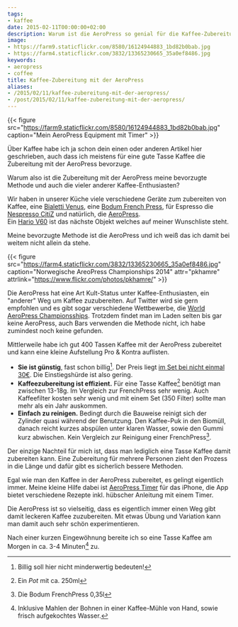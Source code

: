 ```yaml
---
tags:
- kaffee
date: 2015-02-11T00:00:00+02:00
description: Warum ist die AeroPress so genial für die Kaffee-Zubereitung geeignet?
image:
- https://farm9.staticflickr.com/8580/16124944883_1bd82b0bab.jpg
- https://farm4.staticflickr.com/3832/13365230665_35a0ef8486.jpg
keywords:
- aeropress
- coffee
title: Kaffee-Zubereitung mit der AeroPress
aliases:
- /2015/02/11/kaffee-zubereitung-mit-der-aeropress/
- /post/2015/02/11/kaffee-zubereitung-mit-der-aeropress/
---
```


{{< figure src="https://farm9.staticflickr.com/8580/16124944883_1bd82b0bab.jpg" caption="Mein AeroPress Equipment mit Timer" >}}

Über Kaffee habe ich ja schon dein einen oder anderen Artikel hier geschrieben, auch dass ich meistens für eine gute Tasse Kaffee die Zubereitung mit der AeroPress bevorzuge.

Warum also ist die Zubereitung mit der AeroPress meine bevorzugte Methode und auch die vieler anderer Kaffee-Enthusiasten?

Wir haben in unserer Küche viele verschiedene Geräte zum zubereiten von Kaffee, eine [Bialetti Venus](http://www.amazon.de/Bialetti-Tassen-Espressokocher-Induktion-Edelstahl/dp/B0009Q1DNS/ref=sr_1_1?tag=renblo07-21), eine [Bodum French Press](http://www.amazon.de/Bodum-BRAZIL-Kaffeebereiter-schwarz-35l/dp/B00264FVCA/ref=dp_ob_title_kitchen?tag=renblo07-21), für Espresso die [Nespresso CitiZ](http://www.amazon.de/DeLonghi-EN-266-BAE-Nespresso-Kapselmaschine/dp/B0090KFJBG/ref=sr_1_3?tag=renblo07-21) und natürlich, die [AeroPress](http://www.amazon.de/Aerobie-80R08-AeroPress-Kaffeebereiter-Papierfilter/dp/B000GXZ2GS/ref=sr_1_1?tag=renblo07-21).  
Ein [Hario V60](http://www.amazon.de/Hario-VDC-02W-Kaffeefilterhalter-Porzellan-Tassen/dp/B000P4D5HG/ref=sr_1_2?tag=renblo07-21) ist das nächste Objekt welches auf meiner Wunschliste steht.

Meine bevorzugte Methode ist die AeroPress und ich weiß das ich damit bei weitem nicht allein da stehe.

{{< figure src="https://farm4.staticflickr.com/3832/13365230665_35a0ef8486.jpg" caption="Norwegische AreoPress Championships 2014" attr="pkhamre" attrlink="https://www.flickr.com/photos/pkhamre/" >}}

Die AeroPress hat eine Art Kult-Status unter Kaffee-Enthusiasten, ein "anderer" Weg um Kaffee zuzubereiten. Auf Twitter wird sie gern empfohlen und es gibt sogar verschiedene Wettbewerbe, die [World AeroPress Championsships](http://worldaeropresschampionship.com). Trotzdem findet man im Laden selten bis gar keine AeroPress, auch Bars verwenden die Methode nicht, ich habe zumindest noch keine gefunden.

Mittlerweile habe ich gut 400 Tassen Kaffee mit der AeroPress zubereitet und kann eine kleine Aufstellung Pro & Kontra auflisten.

- **Sie ist günstig**, fast schon billig[^1]. Der Preis liegt [im Set bei nicht einmal 30€](http://www.amazon.de/Aerobie-80R08-AeroPress-Kaffeebereiter-Papierfilter/dp/B000GXZ2GS/ref=sr_1_1?tag=renblo07-21). Die Einstiegshürde ist also gering.
- **Kaffeezubereitung ist effizient.** Für eine Tasse Kaffee[^2] benötigt man zwischen 13-18g. Im Vergleich zur FrenchPress sehr wenig. Auch Kaffeefilter kosten sehr wenig und mit einem Set (350 Filter) sollte man mehr als ein Jahr auskommen.
- **Einfach zu reinigen.** Bedingt durch die Bauweise reinigt sich der Zylinder quasi während der Benutzung. Den Kaffee-Puk in den Biomüll, danach reicht kurzes abspülen unter klaren Wasser, sowie den Gummi kurz abwischen. Kein Vergleich zur Reinigung einer FrenchPress[^3].

Der einzige Nachteil für mich ist, dass man lediglich eine Tasse Kaffee damit zubereiten kann. Eine Zubereitung für mehrere Personen zieht den Prozess in die Länge und dafür gibt es sicherlich bessere Methoden.

Egal wie man den Kaffee in der AeroPress zubereitet, es gelingt eigentlich immer. Meine kleine Hilfe dabei ist [AeroPress Timer](https://itunes.apple.com/de/app/aeropress-timer-for-aerobies/id602496538?mt=8&at=11lKjS&ct=teaal) für das iPhone, die App bietet verschiedene Rezepte inkl. hübscher Anleitung mit einem Timer.

Die AeroPress ist so vielseitig, dass es eigentlich immer einen Weg gibt damit leckeren Kaffee zuzubereiten. Mit etwas Übung und Variation kann man damit auch sehr schön experimentieren.

Nach einer kurzen Eingewöhnung bereite ich so eine Tasse Kaffee am Morgen in ca. 3-4 Minuten[^4] zu.

[^1]: Billig soll hier nicht minderwertig bedeuten!

[^2]: Ein _Pot_ mit ca. 250ml

[^3]: Die Bodum FrenchPress 0,35l

[^4]: Inklusive Mahlen der Bohnen in einer Kaffee-Mühle von Hand, sowie frisch aufgekochtes Wasser.
